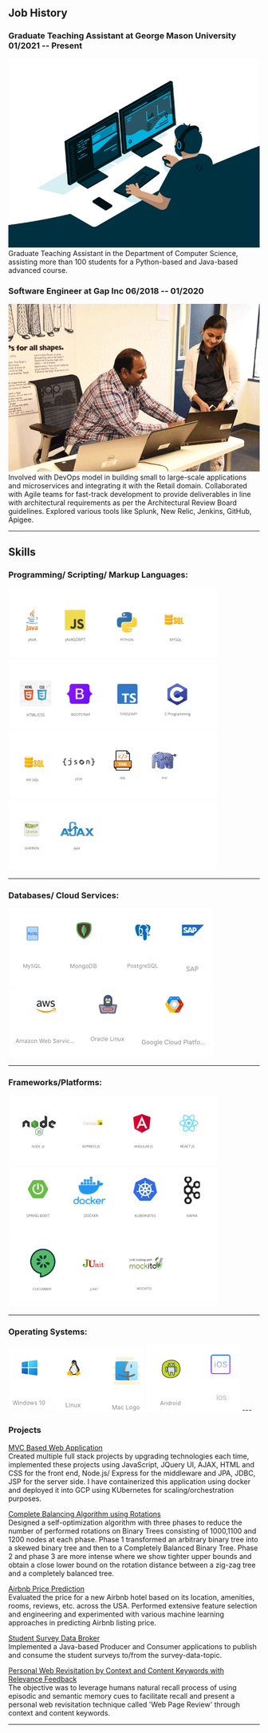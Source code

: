 ## Job History
### Graduate Teaching Assistant at George Mason University 01/2021 -- Present
<img src="images/gta.gif?raw=true"/>
Graduate Teaching Assistant in the Department of Computer Science, assisting more than 100 students for a Python-based and Java-based advanced course.
 
### Software Engineer at Gap Inc 06/2018 -- 01/2020
<img src="images/gap.gif?raw=true"/>
Involved with DevOps model in building small to large-scale applications and microservices and integrating it with the Retail domain. Collaborated with Agile teams for fast-track development to provide deliverables in line with architectural requirements as per the Architectural Review Board guidelines. Explored various tools like Splunk, New Relic, Jenkins, GitHub, Apigee.


---
## Skills
### Programming/ Scripting/ Markup Languages:
<img src="images/p1.png?raw=true"/>
<img src="images/p2.png?raw=true"/>
<img src="images/p3.png?raw=true"/>
<img src="images/p4.png?raw=true"/>

---
### Databases/ Cloud Services:
<img src="images/db1.png?raw=true"/>
<img src="images/db2.png?raw=true"/>

---
### Frameworks/Platforms:
<img src="images/fm1.png?raw=true"/>
<img src="images/fm2.png?raw=true"/>
<img src="images/framework3.png?raw=true"/>

---
### Operating Systems:
<img src="images/os1.png?raw=true"/>
<img src="images/os2.png?raw=true"/>
---

### Projects 

[MVC Based Web Application](https://github.com/rachana07/MVC-Based-Web-Application)\
Created multiple full stack projects by upgrading technologies each time, implemented these projects using JavaScript, JQuery UI, AJAX, HTML and CSS for the front end, Node.js/ Express for the middleware and JPA, JDBC, JSP for the server side. I have containerized this application using docker and deployed it into GCP using KUbernetes for scaling/orchestration purposes.

[Complete Balancing Algorithm using Rotations](https://github.com/rachana07/Balancing-Tree-via-rotations)\
Designed a self-optimization algorithm with three phases to reduce the number of performed rotations on Binary Trees consisting of 1000,1100
and 1200 nodes at each phase. Phase 1 transformed an arbitrary binary tree into a skewed binary tree and then to a Completely Balanced Binary Tree. Phase 2 and phase 3 are more intense where we show tighter upper bounds and obtain a close lower bound on the rotation distance between a zig-zag tree and a completely balanced tree.

[Airbnb Price Prediction](https://github.com/rachana07/Airbnb-Price-Prediction)\
Evaluated the price for a new Airbnb hotel based on its location, amenities, rooms, reviews, etc. across the USA. Performed extensive feature selection and engineering and experimented with various machine learning approaches in predicting Airbnb listing price.

[Student Survey Data Broker](https://github.com/rachana07/Student-Survey-Data-Broker)\
Implemented a Java-based Producer and Consumer applications to publish and consume the student surveys to/from the survey-data-topic. 

[Personal Web Revisitation by Context and Content Keywords with Relevance Feedback](https://github.com/rachana07/Personal-Web-Revisitation)\
The objective was to leverage humans natural recall process of using episodic and semantic memory cues to facilitate recall and present a personal web revisitation technique called 'Web Page Review' through context and content keywords.



---
